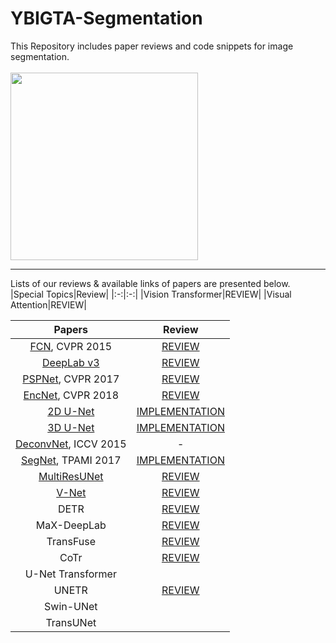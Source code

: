 # YBIGTA-Segmentation
This Repository includes paper reviews and code snippets for image segmentation. <br/><br/>
<img src = "https://user-images.githubusercontent.com/75057952/157037611-c596647a-85d4-42f6-a218-bb4ed2dc2e99.png" width = "300dp"></img> <br/>

---
Lists of our reviews & available links of papers are presented below.
|Special Topics|Review|
|:-:|:-:|
|Vision Transformer|REVIEW|
|Visual Attention|REVIEW|

|Papers|Review|
|:-:|:-:|
|[FCN](https://arxiv.org/abs/1411.4038), CVPR 2015|[REVIEW](https://github.com/hahajjjun/YBIGTA-Segmentation/tree/master/Reviews/FCN)|
|[DeepLab v3](https://arxiv.org/abs/1706.05587)|[REVIEW](https://github.com/hahajjjun/YBIGTA-Segmentation/tree/master/Reviews/Deeplab-v3)|
|[PSPNet](https://arxiv.org/abs/1612.01105), CVPR 2017|[REVIEW](https://github.com/hahajjjun/YBIGTA-Segmentation/tree/master/Reviews/PSPNet)|
|[EncNet](https://arxiv.org/abs/1803.08904), CVPR 2018|[REVIEW](https://github.com/hahajjjun/YBIGTA-Segmentation/tree/master/Reviews/EncNet)|
|[2D U-Net](https://arxiv.org/pdf/1505.04597)|[IMPLEMENTATION](https://github.com/hahajjjun/YBIGTA-Segmentation/blob/master/Reviews/U-Net/UNet.ipynb)|
|[3D U-Net](https://arxiv.org/abs/1606.06650)|[IMPLEMENTATION](https://github.com/hahajjjun/YBIGTA-Segmentation/blob/master/Reviews/U-Net/UNet.ipynb)|
|[DeconvNet](https://arxiv.org/abs/1505.04366), ICCV 2015|-|
|[SegNet](https://arxiv.org/abs/1511.00561), TPAMI 2017|[IMPLEMENTATION](https://github.com/hahajjjun/YBIGTA-Segmentation/blob/master/Reviews/SegNet/SegNet.ipynb)|
|[MultiResUNet](https://arxiv.org/abs/1902.04049)|[REVIEW](https://github.com/hahajjjun/YBIGTA-Segmentation/blob/master/Reviews/MultiResUNet/MultiResUNet.ipynb)|
|[V-Net](https://arxiv.org/abs/1606.04797)|[REVIEW](https://github.com/hahajjjun/YBIGTA-Segmentation/blob/master/Reviews/V-Net/V-Net.md)|
|DETR|[REVIEW](https://github.com/hahajjjun/YBIGTA-Segmentation/tree/master/Reviews/DETR)|
|MaX-DeepLab|[REVIEW](https://github.com/hahajjjun/YBIGTA-Segmentation/blob/master/Reviews/Max-DeepLab/README.md)|
|TransFuse|[REVIEW](https://github.com/hahajjjun/YBIGTA-Segmentation/tree/master/Reviews/TransFuse)|
|CoTr|[REVIEW](https://github.com/hahajjjun/YBIGTA-Segmentation/tree/master/Reviews/CoTr)|
|U-Net Transformer||
|UNETR|[REVIEW](https://github.com/hahajjjun/YBIGTA-Segmentation/tree/master/Reviews/UNETR)|
|Swin-UNet||
|TransUNet||
